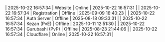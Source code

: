| 2025-10-22 16:57:34 | Website | Online | 2025-10-22 16:57:31 |
| 2025-10-22 16:57:34 | Registration | Offline | 2025-09-09 16:40:23 |
| 2025-10-22 16:57:34 | Auth Server | Offline | 2025-08-18 09:33:31 |
| 2025-10-22 16:57:34 | Kezan (PvE) | Offline | 2025-10-11 12:51:30 |
| 2025-10-22 16:57:34 | Gurubashi (PvP) | Offline | 2025-08-23 21:44:06 |
| 2025-10-22 16:57:34 | Cloudflare | Online | 2025-10-22 16:57:31 |
